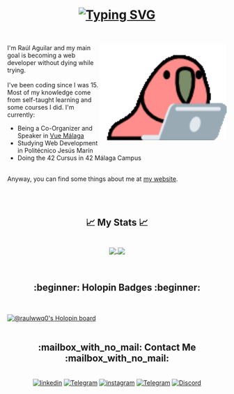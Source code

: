 <h1 align="center">
    <a href="https://git.io/typing-svg">
        <img src="https://readme-typing-svg.demolab.com?font=Roboto&size=40&duration=3000&pause=1000&color=F7F7F7&center=true&vCenter=true&width=200&height=40&lines=Hello+there!" alt="Typing SVG" />
    </a>
</h1>
<br>
<div>
    <img align="right" src="https://raw.githubusercontent.com/raulwwq0/raulwwq0/main/laptop-parrot.gif" height="220px">
  <p>
    I'm Raúl Aguilar and my main goal is becoming a web developer without dying while trying.
    <br><br>
    I've been coding since I was 15. Most of my knowledge come from self-taught learning and some courses I did.
    I'm currently:
    <ul>
      <li>Being a Co-Organizer and Speaker in <a href="https://twitter.com/VuejsMalaga" target="_blank">Vue Málaga</a></li>
      <li>Studying Web Development in Politécnico Jesús Marín</li>
      <li>Doing the 42 Cursus in 42 Málaga Campus</li>
    </ul>
    <br>
    Anyway, you can find some things about me at <a href="https://raulaguilar.me/" target="_blank">my website</a>.
  </p>
<div>
<br><br>

<h2 align="center">&#x1f4c8;  My Stats  &#x1f4c8;</h2>
<br>
    
<div align="center">
<a href="#">
  <img align="center" src="https://github-readme-stats-raulwwq0.vercel.app/api/top-langs?username=raulwwq0&exclude_repo=DAW&theme=merko&hide_border=true&layout=compact&card_width=250&hide=java,c&langs_count=6" />
</a>
<a href="#">
  <img align="center" src="https://github-readme-stats-raulwwq0.vercel.app/api?username=raulwwq0&theme=merko&hide_border=true&include_all_commits=false&count_private=true&hide=stars&show_icons=true" />
</a>
</div>
<br><br>
    
<h2 align="center">:beginner:  Holopin Badges  :beginner:</h2>
<br>
    
[![@raulwwq0's Holopin board](https://holopin.io/api/user/board?user=raulwwq0)](https://holopin.io/@raulwwq0)
<br><br>
    
<h2 align="center">:mailbox_with_no_mail:  Contact Me  :mailbox_with_no_mail:</h2>
<br>
    
<div align="center">
<a href='https://www.linkedin.com/in/raulaguilargarcia/' target="_blank"><img alt='linkedin' src='https://img.shields.io/badge/Raúl Aguilar García-100000?style=for-the-badge&logo=linkedin&logoColor=FFFFFF&labelColor=0A66C2&color=0A66C2'/></a>
<a href='https://t.me/raulwwq0' target="_blank"><img alt='Telegram' src='https://img.shields.io/badge/@rau_ag21-100000?style=for-the-badge&logo=Twitter&logoColor=FFFFFF&labelColor=00acee&color=00acee'/></a>
<a href='https://www.instagram.com/raulwwq0/' target="_blank"><img alt='instagram' src='https://img.shields.io/badge/raulwwq0-100000?style=for-the-badge&logo=instagram&logoColor=FFFFFF&labelColor=C13584&color=C13584'/></a>
<a href='https://t.me/raulwwq0' target="_blank"><img alt='Telegram' src='https://img.shields.io/badge/@rau_ag21-100000?style=for-the-badge&logo=Telegram&logoColor=FFFFFF&labelColor=25a3e2&color=25a3e2'/></a>
<a href='https://discordapp.com/users/353964144455843842' target="_blank"><img alt='Discord' src='https://img.shields.io/badge/rau%5Fag21%237817-100000?style=for-the-badge&logo=Discord&logoColor=FFFFFF&labelColor=7289DA&color=7289DA'/></a>
</div>
